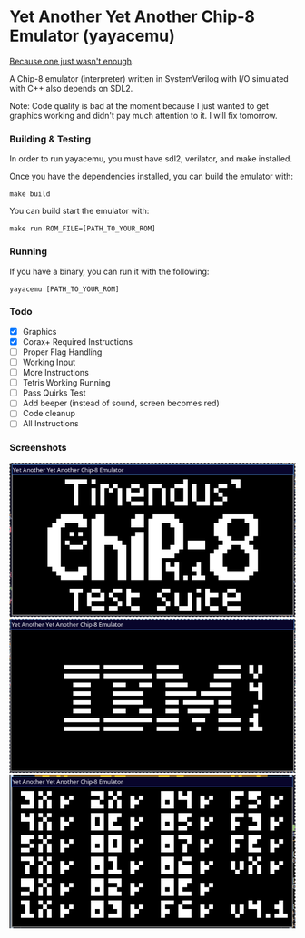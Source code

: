 # Yet Another Yet Another Chip-8 Emulator (yayacemu)

[Because one just wasn't enough](https://github.com/nickorlow/yacemu). 

A Chip-8 emulator (interpreter) written in SystemVerilog with I/O simulated with C++ also depends on SDL2.

Note: Code quality is bad at the moment because I just wanted to get graphics working and didn't pay much attention to it. I will fix tomorrow.

### Building & Testing 

In order to run yayacemu, you must have sdl2, verilator, and make installed.

Once you have the dependencies installed, you can build the emulator with:
```shell
make build
```

You can build start the emulator with:
```shell
make run ROM_FILE=[PATH_TO_YOUR_ROM]
```


### Running

If you have a binary, you can run it with the following:

```shell
yayacemu [PATH_TO_YOUR_ROM]
```

### Todo
- [x] Graphics
- [x] Corax+ Required Instructions
- [ ] Proper Flag Handling 
- [ ] Working Input
- [ ] More Instructions
- [ ] Tetris Working Running
- [ ] Pass Quirks Test 
- [ ] Add beeper (instead of sound, screen becomes red)
- [ ] Code cleanup
- [ ] All Instructions

### Screenshots

![Chip 8 Logo Demo](https://github.com/nickorlow/yayacemu/blob/main/screenshots/chip8-logo.png?raw=true)
![IBM Logo Demo](https://github.com/nickorlow/yayacemu/blob/main/screenshots/ibm-logo.png?raw=true)
![CORAX+ Test Demo](https://github.com/nickorlow/yayacemu/blob/main/screenshots/corax.png?raw=true)
